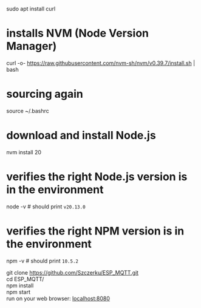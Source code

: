 sudo apt install curl  

# installs NVM (Node Version Manager)
curl -o- https://raw.githubusercontent.com/nvm-sh/nvm/v0.39.7/install.sh | bash

# sourcing again
source ~/.bashrc

# download and install Node.js
nvm install 20

# verifies the right Node.js version is in the environment
node -v # should print `v20.13.0`

# verifies the right NPM version is in the environment
npm -v # should print `10.5.2`

git clone https://github.com/Szczerku/ESP_MQTT.git  
cd ESP_MQTT/  
npm install  
npm start  
run on your web browser: [localhost:8080](http://localhost:8080)  
